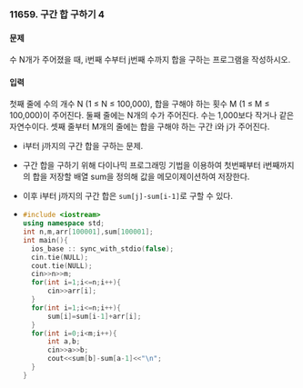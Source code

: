 ### 11659. 구간 합 구하기 4



#### 문제

수 N개가 주어졌을 때, i번째 수부터 j번째 수까지 합을 구하는 프로그램을 작성하시오.

#### 입력

첫째 줄에 수의 개수 N (1 ≤ N ≤ 100,000), 합을 구해야 하는 횟수 M (1 ≤ M ≤ 100,000)이 주어진다. 둘째 줄에는 N개의 수가 주어진다. 수는 1,000보다 작거나 같은 자연수이다. 셋째 줄부터 M개의 줄에는 합을 구해야 하는 구간 i와 j가 주어진다.



- i부터 j까지의 구간 합을 구하는 문제.

- 구간 합을 구하기 위해 다이나믹 프로그래밍 기법을 이용하여 첫번째부터 i번째까지의 합을 저장할 배열 sum을 정의해 값을 메모이제이션하여 저장한다.

- 이후 i부터 j까지의 구간 합은 `sum[j]-sum[i-1]`로 구할 수 있다.

- ```c++
  #include <iostream>
  using namespace std;
  int n,m,arr[100001],sum[100001];
  int main(){
  	ios_base :: sync_with_stdio(false);
  	cin.tie(NULL);
  	cout.tie(NULL);
  	cin>>n>>m;
  	for(int i=1;i<=n;i++){
  		cin>>arr[i];
  	}
  	for(int i=1;i<=n;i++){
  		sum[i]=sum[i-1]+arr[i];
  	}
  	for(int i=0;i<m;i++){
  		int a,b;
  		cin>>a>>b;
  		cout<<sum[b]-sum[a-1]<<"\n";
  	}
  }
  ```

  